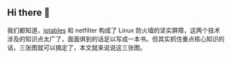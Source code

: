 ## Hi there 👋

我们都知道，[iptables](https://so.csdn.net/so/search?q=iptables&spm=1001.2101.3001.7020) 和 netfilter 构成了 Linux 防火墙的坚实屏障，这两个技术涉及的知识点太广了，面面俱到的话足以写成一本书。但其实抓住重点核心知识的话，三张图就可以搞定了，本文就来说说这三张图。
